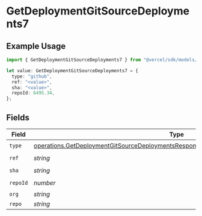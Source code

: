 # GetDeploymentGitSourceDeployments7

## Example Usage

```typescript
import { GetDeploymentGitSourceDeployments7 } from "@vercel/sdk/models/operations/getdeployment.js";

let value: GetDeploymentGitSourceDeployments7 = {
  type: "github",
  ref: "<value>",
  sha: "<value>",
  repoId: 6495.34,
};
```

## Fields

| Field                                                                                                                                                                                            | Type                                                                                                                                                                                             | Required                                                                                                                                                                                         | Description                                                                                                                                                                                      |
| ------------------------------------------------------------------------------------------------------------------------------------------------------------------------------------------------ | ------------------------------------------------------------------------------------------------------------------------------------------------------------------------------------------------ | ------------------------------------------------------------------------------------------------------------------------------------------------------------------------------------------------ | ------------------------------------------------------------------------------------------------------------------------------------------------------------------------------------------------ |
| `type`                                                                                                                                                                                           | [operations.GetDeploymentGitSourceDeploymentsResponse200ApplicationJSONResponseBodyType](../../models/operations/getdeploymentgitsourcedeploymentsresponse200applicationjsonresponsebodytype.md) | :heavy_check_mark:                                                                                                                                                                               | N/A                                                                                                                                                                                              |
| `ref`                                                                                                                                                                                            | *string*                                                                                                                                                                                         | :heavy_check_mark:                                                                                                                                                                               | N/A                                                                                                                                                                                              |
| `sha`                                                                                                                                                                                            | *string*                                                                                                                                                                                         | :heavy_check_mark:                                                                                                                                                                               | N/A                                                                                                                                                                                              |
| `repoId`                                                                                                                                                                                         | *number*                                                                                                                                                                                         | :heavy_check_mark:                                                                                                                                                                               | N/A                                                                                                                                                                                              |
| `org`                                                                                                                                                                                            | *string*                                                                                                                                                                                         | :heavy_minus_sign:                                                                                                                                                                               | N/A                                                                                                                                                                                              |
| `repo`                                                                                                                                                                                           | *string*                                                                                                                                                                                         | :heavy_minus_sign:                                                                                                                                                                               | N/A                                                                                                                                                                                              |
